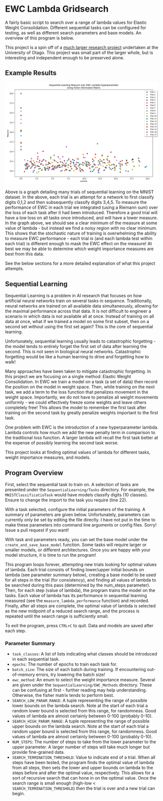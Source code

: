 # EWC Lambda Gridsearch

A fairly basic script to search over a range of lambda values for Elastic Weight Consolidation. Different sequential tasks can be configured for testing, as well as different search parameters and base models. An overview of this program is below.

This project is a spin off of a [much larger research project](https://github.com/hmcalister/Tensorflow-Intepretability-Project) undertaken at the University of Otago. This project was small part of the larger whole, but is interesting and independent enough to be preserved alone.

## Example Results

![An example graph of multiple trials of EWC lambda search](images/exampleSearch.png)

Above is a graph detailing many trials of sequential learning on the MNIST dataset. In the above, each trial is an attempt for a network to first classify digits 0,1,2 and then subsequently classify digits 3,4,5. To measure the performance of EWC in each trial we integrated (using a Riemann sum) over the loss of each task after it had been introduced. Therefore a good trial will have a low loss on all tasks once introduced, and will have a lower measure. In the graph above, we should see a clear minimum of the measure at some value of lambda - but instead we find a noisy region with no clear minimum. This shows that the stochastic nature of training is overwhelming the ability to measure EWC performance - each trial is (and each lambda test within each trial) is different enough to mask the EWC effect on the measure! At best we may be able to determine which weight importance measures are best from this data.

See the below sections for a more detailed explanation of what this project attempts. 

## Sequential Learning

Sequential Learning is a problem in AI research that focuses on how artificial neural networks train on several tasks in sequence. Traditionally, neural networks are trained on all available data simultaneously, allowing for the maximal performance across that data. It is not difficult to engineer a scenario in which data is not available all at once. Instead of training on all data at once, what if we trained a model on some first subset, then on a second set without using the first set again? This is the core of sequential learning.

Unfortunately, sequential learning usually leads to catastrophic forgetting - the model tends to entirely forget the first set of data after learning the second. This is not seen in biological neural networks. Catastrophic forgetting would be like a human learning to drive and forgetting how to walk!

Many approaches have been taken to mitigate catastrophic forgetting. In this project we are focusing on a single method: Elastic Weight Consolidation. In EWC we train a model on a task (a set of data) then record the position on the model in weight space. Then, while training on the next task, we add a term to the loss function that penalizes movement in the weight space. Importantly, we do not have to penalize all weight movements uniformly - we could effectively freeze some weights and leave others completely free! This allows the model to remember the first task after training on the second task by greatly penalize weights important to the first task.

One problem with EWC is the introduction of a new hyperparameter lambda. Lambda controls how much we add the new penalty term in comparison to the traditional loss function. A larger lambda will recall the first task better at the expense of possibly learning the second task worse.

This project looks at finding optimal values of lambda for different tasks, weight importance measures, and models.

## Program Overview

First, select the sequential task to train on. A selection of tasks are presented under the `SequentialLearning/Tasks` directory. For example, the `MNISTClassificatioTask` would have models classify digits (10 classes). Ensure to change the import to the task you require (line 22).

With a task selected, configure the initial parameters of the training. A summary of parameters are given below. Unfortunately, parameters can currently only be set by editing the file directly. I have not put in the time to make these parameters into command line arguments or config files. Sorry! Issue a pull request if you want!

With task and parameters ready, you can set the base model under the `create_and_save_base_model` function. Some tasks will require larger or smaller models, or different architectures. Once you are happy with your model structure, it is time to run the program!

This program loops forever, attempting new trials looking for optimal values of lambda. Each trial consists of finding lower/upper initial bounds on lambda (see parameter summary below), creating a base model to be used for all steps in the trial (for consistency), and finding all values of lambda to be searched during this pass (determined by the num_steps parameter). Then, for each step (value of lambda), the program trains the model on the tasks. Each value of lambda has its performance in sequential learning measured (see the `measure_lambda_performance` function) and recorded. Finally, after all steps are complete, the optimal value of lambda is selected as the new midpoint of a reduced search range, and the process is repeated until the search range is sufficiently small.

To exit the program, press `CTRL+C` to quit. Data and models are saved after each step.

### Parameter Summary
- `task_classes`: A list of lists indicating what classes should be introduced in each sequential task.
- `epochs`: The number of epochs to train each task for.
- `batch_size`: The size of each batch during training. If encountering out-of-memory errors, try lowering the batch size!
- `ewc_method`: An enum to select the weight importance measure. Several are given under the `SequentialLearning/EWC_Methods` directory. These can be confusing at first - further reading may help understanding. Otherwise, the fisher matrix tends to perform best.
- `SEARCH_LOW_PARAM_RANGE`: A tuple representing the range of possible lower bounds on the lambda search. Note at the start of each trial a random lower bound is selected from this range, for randomness. Good values of lambda are almost certainly between 0-100 (probably 0-10).
- `SEARCH_HIGH_PARAM_RANGE`: A tuple representing the range of possible upper bounds on the lambda search. Note at the start of each trial a random upper bound is selected from this range, for randomness. Good values of lambda are almost certainly between 0-100 (probably 0-10).
- `NUM_STEPS`: The number of steps to take from the lower parameter to the upper parameter. A larger number of steps will take much longer but provide fine-grained data.
- `SEARCH_TERMINATION_THRESHOLD`: Value to indicate end of a trial. When all steps have been tested, the program finds the optimal value of lambda from all steps, then sets the lower and upper bounds on lambda to the steps before and after the optimal value, respectively. This allows for a sort of recursive search that can hone in on the optimal value. Once the search range is small enough (high-low < `SEARCH_TERMINATION_THRESHOLD`) then the trial is over and a new trial can begin.
